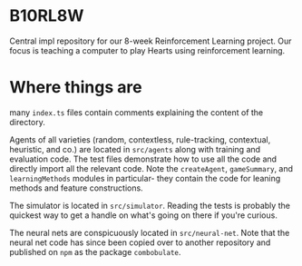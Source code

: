 # B10RL8W

Central impl repository for our 8-week Reinforcement Learning project. Our
focus is teaching a computer to play Hearts using reinforcement learning.

# Where things are

many `index.ts` files contain comments explaining the content of the directory.

Agents of all varieties (random, contextless, rule-tracking, contextual, heuristic, and co.) are located in `src/agents` along with training and evaluation code. The test files demonstrate how to use all the code and directly import all the relevant code. Note the `createAgent`, `gameSummary`, and `learningMethods` modules in particular- they contain the code for leaning methods and feature constructions.

The simulator is located in `src/simulator`. Reading the tests is probably the quickest way to get a handle on what's going on there if you're curious.

The neural nets are conspicuously located in `src/neural-net`. Note that the neural net code has since been copied over to another repository and published on `npm` as the package `combobulate`.

